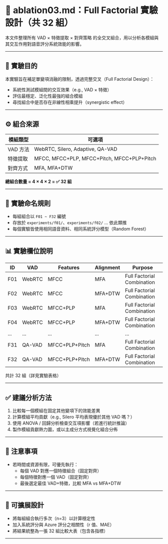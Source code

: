 # 🔬 ablation03.md：Full Factorial 實驗設計（共 32 組）

本文件整理所有 VAD × 特徵提取 × 對齊策略 的全交叉組合，用以分析各模組與其交互作用對語音評分系統效能的影響。

---

## 🎯 實驗目的

本實驗旨在補足單變項消融的限制，透過完整交叉（Full Factorial Design）：
- 系統性測試模組間的交互效果（e.g., VAD × 特徵）
- 評估最穩定、泛化性最強的組合模組
- 尋找組合中是否存在非線性相乘提升（synergistic effect）

---

## ⚙️ 組合來源

| 模組類型     | 可選項                         |
|--------------|---------------------------------|
| VAD 方法     | WebRTC, Silero, Adaptive, QA-VAD |
| 特徵提取     | MFCC, MFCC+PLP, MFCC+Pitch, MFCC+PLP+Pitch |
| 對齊方式     | MFA, MFA+DTW                    |

**總組合數量 = 4 × 4 × 2 = ✅ 32 組**

---

## 📁 實驗命名規則

- 每組組合以 `F01 ~ F32` 編號
- 存放於 `experiments/f01/`、`experiments/f02/` … 依此類推
- 每個實驗皆使用相同語音資料、相同系統評分模型（Random Forest）

---

## 📊 實驗欄位說明

| ID   | VAD      | Features             | Alignment  | Purpose                    |
|------|----------|----------------------|------------|----------------------------|
| F01  | WebRTC   | MFCC                 | MFA        | Full Factorial Combination |
| F02  | WebRTC   | MFCC                 | MFA+DTW    | Full Factorial Combination |
| F03  | WebRTC   | MFCC+PLP             | MFA        | Full Factorial Combination |
| F04  | WebRTC   | MFCC+PLP             | MFA+DTW    | Full Factorial Combination |
| ...  | ...      | ...                  | ...        | ...                        |
| F31  | QA-VAD   | MFCC+PLP+Pitch       | MFA        | Full Factorial Combination |
| F32  | QA-VAD   | MFCC+PLP+Pitch       | MFA+DTW    | Full Factorial Combination |

共計 32 組（詳見實驗表格）

---

## ✅ 建議分析方法

1. 比較每一個模組在固定其他變項下的效能差異
2. 計算模組平均貢獻（e.g., Silero 平均表現優於其他 VAD 嗎？）
3. 使用 ANOVA / 回歸分析檢查交互項影響（若進行統計推論）
4. 製作模組貢獻熱力圖，或以主成分方式視覺化組合分佈

---

## 📌 注意事項

- 若時間或資源有限，可優先執行：
  - 每個 VAD 對應一個特徵組合（固定對齊）
  - 每個特徵對應一個 VAD（固定對齊）
  - 最後選定最佳 VAD+特徵，比較 MFA vs MFA+DTW

---

## 🧠 可擴展設計

- 將每組組合執行多次（n=3）以計算穩定性
- 加入系統評分與 Azure 評分之相關性（r 值、MAE）
- 將結果統整為一張 32 組比較大表（包含各指標）

---

